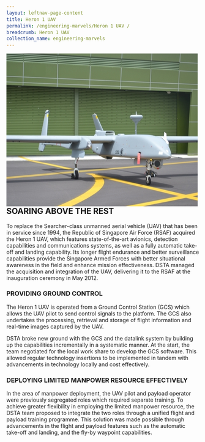 ```yaml
---
layout: leftnav-page-content
title: Heron 1 UAV 
permalink: /engineering-marvels/Heron 1 UAV /
breadcrumb: Heron 1 UAV
collection_name: engineering-marvels
---
```


<img src="/images/Heron.jpg" img align = "left" alt="Heron 1 UAV" style="width:500px;height:400px;"> </br>

## SOARING ABOVE THE REST
To replace the Searcher-class unmanned aerial vehicle (UAV) that has been in service since 1994, the Republic of Singapore Air Force (RSAF) acquired the Heron 1 UAV, which features state-of-the-art avionics, detection capabilities and communications systems, as well as a fully automatic take-off and landing capability. Its longer flight endurance and better surveillance capabilities provide the Singapore Armed Forces with better situational awareness in the field and enhance mission effectiveness. DSTA managed the acquisition and integration of the UAV, delivering it to the RSAF at the inauguration ceremony in May 2012.

### PROVIDING GROUND CONTROL
The Heron 1 UAV is operated from a Ground Control Station (GCS) which allows the UAV pilot to send control signals to the platform. The GCS also undertakes the processing, retrieval and storage of flight information and real-time images captured by the UAV.

DSTA broke new ground with the GCS and the datalink system by building up the capabilities incrementally in a systematic manner. At the start, the team negotiated for the local work share to develop the GCS software. This allowed regular technology insertions to be implemented in tandem with advancements in technology locally and cost effectively.

### DEPLOYING LIMITED MANPOWER RESOURCE EFFECTIVELY
In the area of manpower deployment, the UAV pilot and payload operator were previously segregated roles which required separate training. To achieve greater flexibility in employing the limited manpower resource, the DSTA team proposed to integrate the two roles through a unified flight and payload training programme. This solution was made possible through advancements in the flight and payload features such as the automatic take-off and landing, and the fly-by waypoint capabilities.
